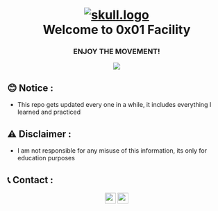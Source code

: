 <h1 align="center">
  <br>
  <a href="https://github.com/smadi0x01/0x01Facility"><img src="https://f.top4top.io/p_2595ex7pf1.gif" alt="skull.logo"></a>
  <br>
  Welcome to 0x01 Facility
  <br>
</h1>

<h3 align="center">ENJOY THE MOVEMENT!</h3>

<p align="center">
  <a href="">
    <img src="https://img.shields.io/badge/General-methods-black.svg">

  </a>
  </p>

## 😊 Notice :

- This repo gets updated every one in a while, it includes everything I learned and practiced

## ⚠️ Disclaimer :

- I am not responsible for any misuse of this information, its only for education purposes

## 📞 Contact :

<p align="center">
<a href="https://linkedin.com/in/saud-smadi" target="_blank"><img align="center" src="https://cdn.jsdelivr.net/npm/simple-icons@3.0.1/icons/linkedin.svg" alt="smadi" height="25" width="25" /></a>
<a href="https://t.me/rootsmadi" target="_blank"><img align="center" src="https://cdn.jsdelivr.net/npm/simple-icons@3.0.1/icons/telegram.svg" alt="smadi" height="25" width="25" /></a>
</p>
